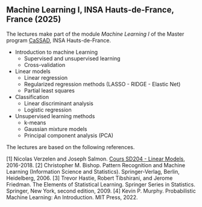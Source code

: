 ## Machine Learning I, INSA Hauts-de-France, France (2025)

The lectures make part of the module *Machine Learning I* of the Master program [CaSSAD](https://formations.uphf.fr/fr/formations/master-master/master-mathematiques-et-applications-L07UV26X/calcul-scientifique-statistique-analyse-des-donnees-cassad-LNKF6L2K.html), INSA Hauts-de-France.
- Introduction to machine Learning 
  * Supervised and unsupervised learning
  * Cross-validation
- Linear models 
  * Linear regression 
  * Regularized regression methods (LASSO - RIDGE - Elastic Net)
  * Partial least squares
- Classification 
  * Linear discriminant analysis
  * Logistic regression
- Unsupervised learning methods 
  * k-means
  * Gaussian mixture models
  * Principal component analysis (PCA)

The lectures are based on the following references.

[1] Nicolas Verzelen and Joseph Salmon. [Cours SD204 - Linear Models](https://josephsalmon.eu/SD204.html), 2016-2018.
[2] Christopher M. Bishop. Pattern Recognition and Machine Learning (Information Science and Statistics). Springer-Verlag, Berlin, Heidelberg, 2006.
[3] Trevor Hastie, Robert Tibshirani, and Jerome Friedman. The Elements of Statistical Learning. Springer Series in Statistics. Springer, New York, second edition, 2009.
[4] Kevin P. Murphy. Probabilistic Machine Learning: An Introduction. MIT Press, 2022.